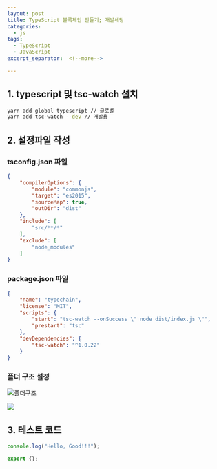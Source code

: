 ```yaml
---
layout: post
title: TypeScript 블록체인 만들기; 개발세팅
categories:
  - js
tags:
  - TypeScript
  - JavaScript
excerpt_separator:  <!--more-->

---
```


## 1. typescript 및 tsc-watch 설치
```zsh
yarn add global typescript // 글로벌
yarn add tsc-watch --dev // 개발용
```


## 2. 설정파일 작성

### tsconfig.json 파일

```json
{
    "compilerOptions": {
        "module": "commonjs",
        "target": "es2015",
        "sourceMap": true,
        "outDir": "dist"
    },
    "include": [
        "src/**/*"
    ],
    "exclude": [
        "node_modules"
    ]
}
```


### package.json 파일

```json
{
    "name": "typechain",
    "license": "MIT",
    "scripts": {
        "start": "tsc-watch --onSuccess \" node dist/index.js \"",
        "prestart": "tsc"
    },
    "devDependencies": {
        "tsc-watch": "^1.0.22"
    }
}
```


### 폴더 구조 설정

![폴더구조](https://user-images.githubusercontent.com/36188268/42355508-69c63b8a-8108-11e8-9040-af8a897aecde.png)

![](https://user-images.githubusercontent.com/36188268/42355825-0f38742e-810a-11e8-8fc6-c40e756a153a.png)


## 3. 테스트 코드

```js
console.log("Hello, Good!!!");

export {};
```